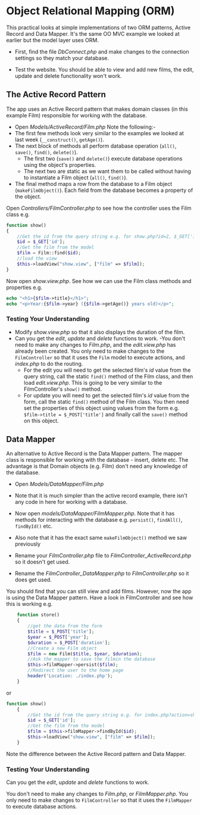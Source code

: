 # Object Relational Mapping (ORM)

This practical looks at simple implementations of two ORM patterns, Active Record and Data Mapper. It's the same OO MVC example we looked at earlier but the model layer uses ORM.

- First, find the file _DbConnect.php_ and make changes to the connection settings so they match your database.

- Test the website. You should be able to view and add new films, the edit, update and delete functionality won't work.

## The Active Record Pattern

The app uses an Active Record pattern that makes domain classes (in this example Film) responsible for working with the database.

- Open _Models/ActiveRecord/Film.php_
  Note the following:-
- The first few methods look very similar to the examples we looked at last week (`__construct()`, `getAge()`).
- The next block of methods all perform database operation (`all()`, `save()`, `find()`, `delete()`).
  - The first two (`save()` and `delete()`) execute database operations using the object's properties.
  - The next two are static as we want them to be called without having to instantiate a Film object (`all()`, `find()`).
- The final method maps a row from the database to a Film object (`makeFilmObject()`). Each field from the database becomes a property of the object.

Open _Controllers/FilmController.php_ to see how the controller uses the Film class e.g.

```php
function show()
{
    //Get the id from the query string e.g. for show.php?id=2, $_GET['id'] has a value of 2
    $id = $_GET['id'];
    //Get the film from the model
    $film = Film::find($id);
    //load the view
    $this->loadView("show.view", ["film" => $film]);
}
```

Now open _show.view.php_. See how we can use the Film class methods and properties e.g.

```php
echo "<h1>{$film->title}</h1>";
echo "<p>Year:{$film->year} ({$film->getAge()} years old)</p>";
```

### Testing Your Understanding
- Modify *show.view.php* so that it also displays the duration of the film.
- Can you get the _edit_, _update_ and _delete_ functions to work.
-You don't need to make any changes to _Film.php_, and the _edit.view.php_ has already been created. You only need to make changes to the `FilmController` so that it uses the `Film` model to execute actions, and _index.php_ to do the routing.
	- For the edit you will need to get the selected film's *id* value from the query string, call the static ```find()``` method of the Film class, and then load *edit.view.php*. This is going to be very similar to the FilmController's ```show()``` method. 
 	- For update you will need to get the selected film's *id* value from the form, call the static ```find()``` method of the Film class. You then need set the properties of this object using values from the form e.g. ```$film->title = $_POST['title']``` and finally call the ```save()``` method on this object.

## Data Mapper

An alternative to Active Record is the Data Mapper pattern. The mapper class is responsible for working with the database - insert, delete etc. The advantage is that Domain objects (e.g. Film) don't need any knowledge of the database.

- Open _Models/DataMapper/Film.php_
- Note that it is much simpler than the active record example, there isn't any code in here for working with a database.
- Now open _models/DataMapper/FilmMapper.php_. Note that it has methods for interacting with the database e.g. `persist()`, `findAll()`, `findById()` etc.
- Also note that it has the exact same `makeFilmObject()` method we saw previously

- Rename your _FilmController.php_ file to _FilmController_ActiveRecord.php_ so it doesn't get used.
- Rename the _FilmController_DataMapper.php_ to _FilmController.php_ so it does get used.

You should find that you can still view and add films. However, now the app is using the Data Mapper pattern. Have a look in FilmController and see how this is working e.g.

```php
	function store()
	{
		//get the data from the form
		$title = $_POST['title'];
		$year = $_POST['year'];
		$duration = $_POST['duration'];
		//Create a new Film object
		$film = new Film($title, $year, $duration);
		//Ask the mapper to save the filmin the database
		$this->filmMapper->persist($film);
		//Redirect the user to the home page
		header('Location: ./index.php');
	}
```
or
```php
function show()
	{
		//Get the id from the query string e.g. for index.php?action=show&id=2, $_GET['id'] has a value of 2
		$id = $_GET['id'];
		//Get the film from the model
		$film = $this->filmMapper->findById($id);
		$this->loadView("show.view", ["film" => $film]);
	}
```
Note the difference between the Active Record pattern and Data Mapper.

### Testing Your Understanding

Can you get the _edit_, _update_ and _delete_ functions to work.

You don't need to make any changes to _Film.php_, or _FilmMapper.php_. You only need to make changes to `FilmController` so that it uses the `FilmMapper` to execute database actions.
